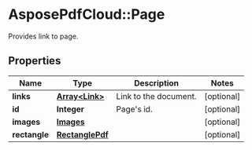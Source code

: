 ﻿# AsposePdfCloud::Page
Provides link to page.

## Properties
Name | Type | Description | Notes
------------ | ------------- | ------------- | -------------
**links** | [**Array&lt;Link&gt;**](Link.md) | Link to the document. | [optional] 
**id** | **Integer** | Page&#39;s id. | [optional] 
**images** | [**Images**](Images.md) |  | [optional] 
**rectangle** | [**RectanglePdf**](RectanglePdf.md) |  | [optional] 


